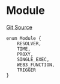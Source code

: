 # Module
[Git Source](https://github.com/supafinance/supa-foundry/blob/00eb35447ebc05e824f31afa1581898206764621/src/gelato/Types.sol)


```solidity
enum Module {
    RESOLVER,
    TIME,
    PROXY,
    SINGLE_EXEC,
    WEB3_FUNCTION,
    TRIGGER
}
```

